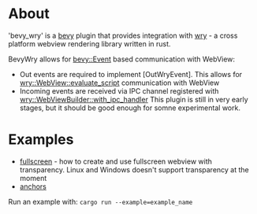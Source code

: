# About

'bevy_wry' is a [bevy](https://github.com/bevyengine/bevy/) plugin that provides integration with [wry](https://github.com/tauri-apps/wry) - a cross platform webview rendering library written in rust.

BevyWry allows for [bevy::Event](https://docs.rs/bevy/latest/bevy/ecs/event/trait.Event.html) based communication with WebView:
- Out events are required to implement [OutWryEvent]. This allows for [wry::WebView::evaluate_script](https://docs.rs/wry/latest/wry/struct.WebView.html#method.evaluate_script) communication with WebView
- Incoming events are received via IPC channel registered with [wry::WebViewBuilder::with_ipc_handler](https://docs.rs/wry/latest/wry/struct.WebViewBuilder.html#method.with_ipc_handler)
This plugin is still in very early stages, but it should be good enough for somne experimental work.

# Examples

- [fullscreen](https://github.com/PawelBis/bevy_wry/blob/main/examples/fullscreen.rs) - how to create and use fullscreen webview with transparency. Linux and Windows doesn't support transparency at the moment
- [anchors](https://github.com/PawelBis/bevy_wry/blob/main/examples/anchors.rs)

Run an example with:
`cargo run --example=example_name`

